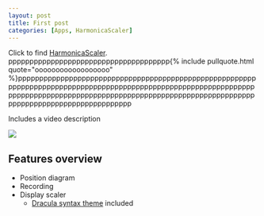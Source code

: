```yaml
---
layout: post
title: First post
categories: [Apps, HarmonicaScaler]
---
```


Click to find [HarmonicaScaler](https://play.google.com/store/apps/details?id=keno1se.github.io.free&gl=US). pppppppppppppppppppppppppppppppppppppp{% include pullquote.html quote="oooooooooooooooooo" %}ppppppppppppppppppppppppppppppppppppppppppppppppppppppppppppppppppppppppppppppppppppppppppppppppppppppppppppppppppppppppppppppppppppppppppppppppppppppppppppppppppppppppppppppppppppppppppppppppppppppppp 

Includes a video description

![](/images/reverie-demo.png)

## Features overview

- Position diagram
- Recording
- Display scaler
    - [Dracula syntax theme](https://draculatheme.com/) included


<div style="text-align: center;">
 <script async type="text/javascript" src="//cdn.carbonads.com/carbon.js?serve=CE7D6KJY&placement=wwwamitmerchantcom" id="_carbonads_js"></script>
</div>



